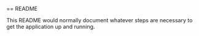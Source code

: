 == README

This README would normally document whatever steps are necessary to get the
application up and running.